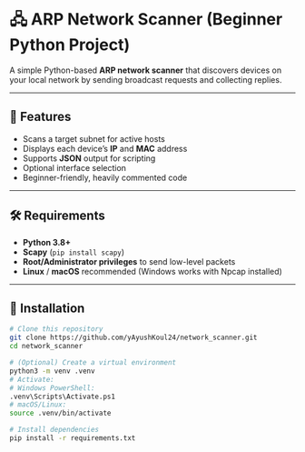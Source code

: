 # 🖧 ARP Network Scanner (Beginner Python Project)

A simple Python-based **ARP network scanner** that discovers devices on your local network by sending broadcast requests and collecting replies.

---

## 📌 Features
- Scans a target subnet for active hosts
- Displays each device’s **IP** and **MAC** address
- Supports **JSON** output for scripting
- Optional interface selection
- Beginner-friendly, heavily commented code

---

## 🛠 Requirements
- **Python 3.8+**
- **Scapy** (`pip install scapy`)
- **Root/Administrator privileges** to send low-level packets
- **Linux** / **macOS** recommended (Windows works with Npcap installed)

---

## 📂 Installation
```bash
# Clone this repository
git clone https://github.com/yAyushKoul24/network_scanner.git
cd network_scanner

# (Optional) Create a virtual environment
python3 -m venv .venv
# Activate:
# Windows PowerShell:
.venv\Scripts\Activate.ps1
# macOS/Linux:
source .venv/bin/activate

# Install dependencies
pip install -r requirements.txt
